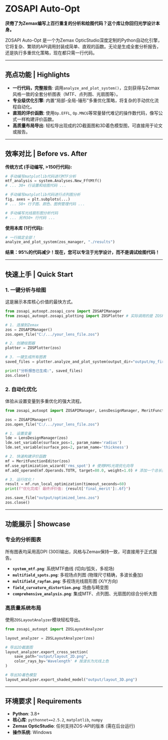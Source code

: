 
# ZOSAPI Auto-Opt

**厌倦了为Zemax编写上百行重复的分析和绘图代码？这个库让你回归光学设计本身。**

ZOSAPI Auto-Opt 是一个为Zemax OpticStudio深度定制的Python自动化引擎，它将复杂、繁琐的API调用封装成简单、直观的函数。无论是生成全套分析报告，还是执行多重优化策略，现在都只需一行代码。

-----

## 亮点功能 | Highlights

  - **一行代码，完整报告**: 调用`analyze_and_plot_system()`，立刻获得与Zemax风格一致的全套分析图表（MTF、点列图、光扇图等）。
  - **专业级优化引擎**: 内置“局部-全局-锤形”多重优化策略，将复杂的手动优化流程自动化。
  - **直观的评价函数**: 使用`Op.EFFL`, `Op.MNCG`等常量替代难记的操作数代码，像写公式一样构建评价函数。
  - **高质量布局导出**: 轻松导出现成的2D截面图和3D着色模型图，可直接用于论文或报告。

-----

## 效率对比 | Before vs. After

**传统方式 (手动编写, \>150行代码):**

```python
# 手动编写matplotlib代码进行MTF分析
mtf_analysis = system.Analyses.New_FftMtf()
# ... 30+ 行设置和绘图代码 ...

# 手动编写matplotlib代码进行点列图分析  
fig, axes = plt.subplots(...)
# ... 50+ 行子图、颜色、图例管理代码 ...

# 手动编写光线扇形图分析代码
# ... 另外50+ 行代码 ...
```

**使用本库 (1行代码):**

```python
# 一行搞定全部！
analyze_and_plot_system(zos_manager, "./results")
```

**结果：95%的代码减少！现在，您可以专注于光学设计，而不是调试绘图代码！**

-----

## 快速上手 | Quick Start

### 1\. 一键分析与绘图

这是展示本库核心价值的最快方式。

```python
from zosapi_autoopt.zosapi_core import ZOSAPIManager
from zosapi_autoopt.zosapi_plotting import ZOSPlotter # 实际调用的是 ZOSPlotter 里的方法

# 1. 连接到Zemax
zos = ZOSAPIManager()
zos.open_file("C:/.../your_lens_file.zos")

# 2. 创建绘图器
plotter = ZOSPlotter(zos)

# 3. 一键生成所有图表
saved_files = plotter.analyze_and_plot_system(output_dir="output/my_first_report")

print("分析报告已生成:", saved_files)
zos.close()
```

### 2\. 自动化优化

体验从设置变量到多重优化的强大流程。

```python
from zosapi_autoopt import ZOSAPIManager, LensDesignManager, MeritFunctionEditor

zos = ZOSAPIManager()
zos.open_file("C:/.../your_lens_file.zos")

# 1. 设置变量
lde = LensDesignManager(zos)
lde.set_variable(surface_pos=1, param_name='radius')
lde.set_variable(surface_pos=2, param_name='thickness')

# 2. 快速构建评价函数
mf = MeritFunctionEditor(zos)
mf.use_optimization_wizard('rms_spot') # 使用RMS光斑优化向导
mf.add_operand(mf.Operands.TOTR, target=80.0, weight=1.0) # 添加一个总长控制

# 3. 运行优化！
result = mf.run_local_optimization(timeout_seconds=60)
print(f"优化完成! 最终评价值: {result['final_merit']:.6f}")

zos.save_file("output/optimized_lens.zos")
zos.close()
```

-----

## 功能展示 | Showcase

### 专业的分析图表

所有图表均采用高DPI (300)输出，风格与Zemax保持一致，可直接用于正式报告。

  * **`system_mtf.png`**: 系统MTF曲线 (切向/弧矢，多视场)
  * **`multifield_spots.png`**: 多视场点列图 (物理尺寸精确，多波长叠加)
  * **`multifield_rayfan.png`**: 多视场光线扇形图 (X/Y方向)
  * **`field_curvature_distortion.png`**: 场曲与畸变图
  * **`comprehensive_analysis.png`**: 集成MTF、点列图、光扇图的综合分析大图

### 高质量系统布局

使用`ZOSLayoutAnalyzer`模块轻松导出。

```python
from zosapi_autoopt import ZOSLayoutAnalyzer

layout_analyzer = ZOSLayoutAnalyzer(zos)

# 导出2D截面图
layout_analyzer.export_cross_section(
    save_path="output/layout_2D.png",
    color_rays_by='Wavelength' # 按波长为光线上色
)

# 导出3D着色模型
layout_analyzer.export_shaded_model("output/layout_3D.png")
```

-----

## 环境要求 | Requirements

  - **Python**: 3.8+
  - **核心库**: `pythonnet==2.5.2`, `matplotlib`, `numpy`
  - **Zemax OpticStudio**: 任何支持ZOS-API的版本 (需在后台运行)
  - **操作系统**: Windows